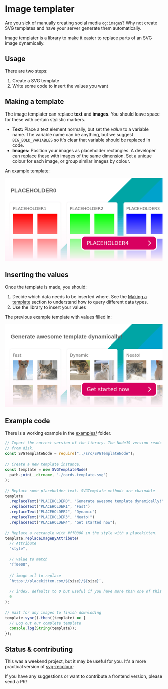 # Image templater

Are you sick of manually creating social media `og:image`s? Why not create
SVG templates and have your server generate them automatically.

Image templater is a library to make it easier to replace parts of an SVG image
dynamically.

## Usage

There are two steps:

1. Create a SVG template
2. Write some code to insert the values you want

## Making a template

The image templater can replace **text** and **images**. You should leave space
for these with certain stylistic markers.

- **Text:** Place a text element normally, but set the _value_ to a variable name.
  The variable name can be anything, but we suggest `BIG_BOLD_VARIABLES` so it's
  clear that variable should be replaced in code.
- **Images:** Position your images as placeholder rectangles. A developer can
  replace these with images of the same dimension. Set a unique colour for each
  image, or group similar images by colour.

An example template:

![A template containing lots of placeholder text and coloured boxes](examples/example-in.png)

## Inserting the values

Once the template is made, you should:

1. Decide which data needs to be inserted where. See the [Making a template](#making-a-template)
   section to understand how to query different data types.
2. Use the library to insert your values

The previous example template with values filled in:

![The placeholder text and boxes have all been filled in, and this is the perfect social media thumbnail](examples/example-out.png)

## Example code

There is a working example in the [examples/](examples) folder.

```js
// Import the correct version of the library. The NodeJS version reads the file
// from disk.
const SVGTemplateNode = require("../src/SVGTemplateNode");

// Create a new template instance.
const template = new SVGTemplateNode(
  path.join(__dirname, "./cards-template.svg")
);

// Replace some placeholder text. SVGTemplate methods are chainable
template
  .replaceText("PLACEHOLDER0", "Generate awesome template dynamically!")
  .replaceText("PLACEHOLDER1", "Fast")
  .replaceText("PLACEHOLDER2", "Dynamic")
  .replaceText("PLACEHOLDER3", "Neato!")
  .replaceText("PLACEHOLDER4", "Get started now");

// Replace a rectangle with #ff0000 in the style with a placekitten.
template.replaceImageByAttribute(
  // Attribute
  "style",

  // value to match
  "ff0000",

  // image url to replace
  `https://placekitten.com/${size}/${size}`,

  // index, defaults to 0 but useful if you have more than one of this attribute
  0
);

// Wait for any images to finish downloding
template.sync().then((template) => {
  // Log out our complete template
  console.log(String(template));
});
```

## Status & contributing

This was a weekend project, but it may be useful for you. It's a more practical
version of [svg-recolour](https://github.com/AshKyd/svg-recolour);

If you have any suggestions or want to contribute a frontend version, please
send a PR!
